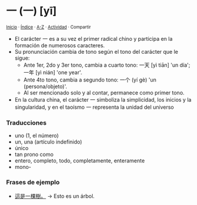 # 一 (一) [yī]
<sup>[Inicio](../../../../index.md) · [Índice](../../../../indices/chino-espanol-yi1.md) · [A-Z](../../../../indices/alfabetico.md) · [Actividad](../../../../indices/actividad.md) · Compartir</sup>

* El carácter 一 es a su vez el primer radical chino y participa en la formación de numerosos caracteres.
* Su pronunciación cambia de tono según el tono del carácter que le sigue:
  * Ante 1er, 2do y 3er tono, cambia a cuarto tono: 一天 [yì tiān] 'un día'; 一年 [yì nián] 'one year'.
  * Ante 4to tono, cambia a segundo tono: 一个 (yí gè) 'un (persona/objeto)'.
  * Al ser mencionado solo y al contar, permanece como primer tono.
* En la cultura china, el carácter 一 simboliza la simplicidad, los inicios y la singularidad, y en el taoísmo 一 representa la unidad del universo

### Traducciones

* uno (1, el número)
* un, una (artículo indefinido)
* único
* tan prono como
* entero, completo, todo, completamente, enteramente
* mono-

### Frases de ejemplo

* [這是一棵樹。](../../../../contenido/z/h/e/zhe4-shi4-yi1-ke1-shu4.md) → Esto es un árbol.
